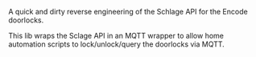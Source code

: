 A quick and dirty reverse engineering of the Schlage API for the Encode doorlocks. 

This lib wraps the Sclage API in an MQTT wrapper to allow home automation scripts to lock/unlock/query the doorlocks via MQTT. 

